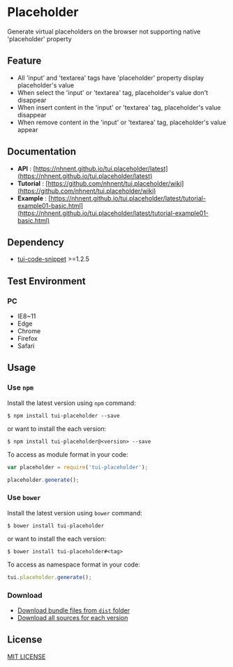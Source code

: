 # Placeholder
Generate virtual placeholders on the browser not supporting native 'placeholder' property

## Feature
* All 'input' and 'textarea' tags have 'placeholder' property display placeholder's value
* When select the 'input' or 'textarea' tag, placeholder's value don't disappear
* When insert content in the 'input' or 'textarea' tag, placeholder's value disappear
* When remove content in the 'input' or 'textarea' tag, placeholder's value appear

## Documentation
* **API** : [https://nhnent.github.io/tui.placeholder/latest](https://nhnent.github.io/tui.placeholder/latest)
* **Tutorial** : [https://github.com/nhnent/tui.placeholder/wiki](https://github.com/nhnent/tui.placeholder/wiki)
* **Example** :
[https://nhnent.github.io/tui.placeholder/latest/tutorial-example01-basic.html](https://nhnent.github.io/tui.placeholder/latest/tutorial-example01-basic.html)

## Dependency
* [tui-code-snippet](https://github.com/nhnent/tui.code-snippet) >=1.2.5

## Test Environment
### PC
* IE8~11
* Edge
* Chrome
* Firefox
* Safari

## Usage
### Use `npm`

Install the latest version using `npm` command:

```
$ npm install tui-placeholder --save
```

or want to install the each version:

```
$ npm install tui-placeholder@<version> --save
```

To access as module format in your code:

```javascript
var placeholder = require('tui-placeholder');

placeholder.generate();
```

### Use `bower`
Install the latest version using `bower` command:

```
$ bower install tui-placeholder
```

or want to install the each version:

```
$ bower install tui-placeholder#<tag>
```

To access as namespace format in your code:

```javascript
tui.placeholder.generate();
```

### Download
* [Download bundle files from `dist` folder](https://github.com/nhnent/tui.placeholder/tree/production/dist)
* [Download all sources for each version](https://github.com/nhnent/tui.placeholder/releases)

## License
[MIT LICENSE](https://github.com/nhnent/tui.placeholder/blob/master/LICENSE)
